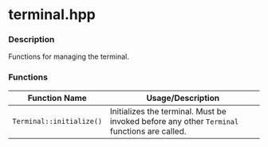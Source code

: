 terminal.hpp
============

### Description
Functions for managing the terminal.

### Functions
| Function Name | Usage/Description |
| --- | --- |
| `Terminal::initialize()` | Initializes the terminal. Must be invoked before any other `Terminal` functions are called. |